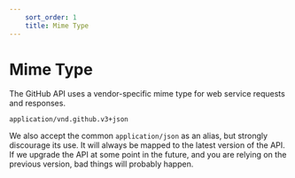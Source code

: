 ```yaml
---
    sort_order: 1
    title: Mime Type
---
```


# Mime Type

The GitHub API uses a vendor-specific mime type for web service requests and responses.

    application/vnd.github.v3+json

We also accept the common `application/json` as an alias, but strongly discourage its use. It will always be mapped to the latest version of the API. If we upgrade the API at some point in the future, and you are relying on the previous version, bad things will probably happen.


